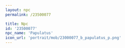 ```yaml
---
layout: npc
permalink: /23500077

title: Npc
id: '23500077'
npc_name: 'Papulatus'
icon_url: 'portrait/mob/23000077_b_papulatus_p.png'
---
```

